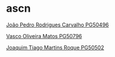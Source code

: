 # ascn

[João Pedro Rodrigues Carvalho PG50496](https://github.com/joaoca93166)

[Vasco Oliveira Matos PG50796](https://github.com/vasco1m)

[Joaquim Tiago Martins Roque PG50502](https://github.com/jtmr05)

